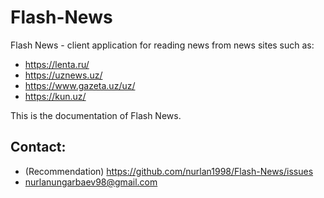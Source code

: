 # Flash-News
Flash News - client application for reading news from news sites such as:
 - https://lenta.ru/
 - https://uznews.uz/
 - https://www.gazeta.uz/uz/
 - https://kun.uz/

This is the documentation of Flash News.

## Contact:
- (Recommendation) https://github.com/nurlan1998/Flash-News/issues
- nurlanungarbaev98@gmail.com
